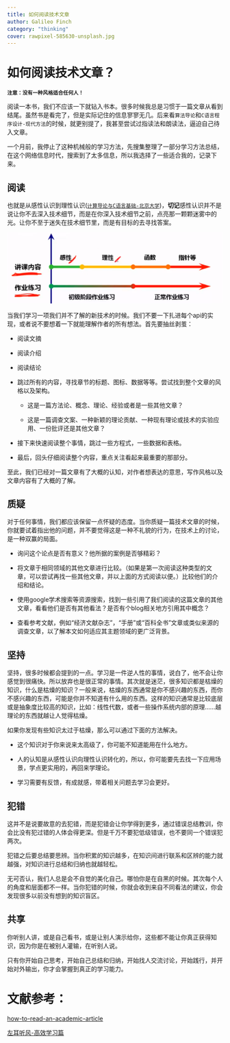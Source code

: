 ```yaml
---
title: 如何阅读技术文章
author: Galileo Finch
category: "thinking" 
cover: rawpixel-585630-unsplash.jpg
---
```


# 如何阅读技术文章？

**`注意：没有一种风格适合任何人！`**

阅读一本书，我们不应该一下就钻入书本。很多时候我总是习惯于一篇文章从看到结尾。虽然书是看完了，但是实际记住的信息寥寥无几。后来看`算法导论`和`C语言程序设计-现代方法`的时候，就更别提了，我甚至尝试过指读法和朗读法，逼迫自己待入文章。

一个月前，我停止了这种机械般的学习方法，先搜集整理了一部分学习方法总结，在这个网络信息时代，搜索到了太多信息，所以我选择了一些适合我的，记录下来。

## 阅读

也就是从感性认识到理性认识([`计算导论与C语言基础-北京大学`](https://www.bilibili.com/video/av10044439/?p=33))，**切记**感性认识并不是说让你不去深入技术细节，而是在你深入技术细节之前，点亮那一颗颗迷雾中的光。让你不至于迷失在技术细节里，而是有目标的去寻找答案。

![ganx](./ganx.png)

当我们学习一项我们并不了解的新技术的时候。我们不要一下扎进每个api的实现，或者说不要想着一下就能理解作者的所有想法。首先要抽丝剥茧：

- 阅读文摘

- 阅读介绍

- 阅读结论

- 跳过所有的内容，寻找章节的标题、图标、数据等等。尝试找到整个文章的风格以及架构。
  
  - 这是一篇方法论、概念、理论、经验或者是一些其他文章？
  
  - 这是一篇调查文案、一种新颖的理论贡献、一种现有理论或技术的实验应用、一份批评还是其他文章？

- 接下来快速阅读整个事情，跳过一些方程式，一些数据和表格。

- 最后，回头仔细阅读整个内容，重点关注看起来最重要的那部分。

至此，我们已经对一篇文章有了大概的认知，对作者想表达的意思，写作风格以及文章内容有了大概的了解。

## 质疑

对于任何事情，我们都应该保留一点怀疑的态度。当你质疑一篇技术文章的时候，你就要试着指出他的问题，并不要觉得这是一种不礼貌的行为，在技术上的讨论，是一种双赢的局面。

- 询问这个论点是否有意义？他所据的案例是否够精彩？

- 将文章于相同领域的其他文章进行比较。（如果是第一次阅读这种类型的文章，可以尝试再找一些其他文章，并以上面的方式阅读以便。）比较他们的介绍和结论。

- 使用google学术搜索等资源搜索，找到一些引用了我们阅读的这篇文章的其他文章，看看他们是否有其他看法？是否有个blog相关地方引用其中概念？

- 查看参考文献，例如“经济文献杂志”，“手册”或“百科全书”文章或类似来源的调查文章，以了解本文如何适应其主题领域的更广泛背景。

## 坚持

坚持，很多时候都会提到的一点。学习是一件逆人性的事情，说白了，他不会让你感觉到很痛快。所以放弃也是很正常的事情。其次就是迷茫，很多知识都是枯燥的知识，什么是枯燥的知识？一般来说，枯燥的东西通常是你不感兴趣的东西，而你不感兴趣的东西，可能是你并不知道有什么用的东西。这样的知识通常是比较底层或是抽象度比较高的知识，比如：线性代数，或者一些操作系统内部的原理……越理论的东西就越让人觉得枯燥。

如果你发现有些知识太过于枯燥，那么可以通过下面的方法解决。

- 这个知识对于你来说来太高级了，你可能不知道能用在什么地方。

- 人的认知是从感性认识向理性认识转化的，所以，你可能要先去找一下应用场景，学点更实用的，再回来学理论。

- 学习需要有反馈，有成就感，带着相关问题去学习会更好。

## 犯错

这并不是说要故意的去犯错，而是犯错会让你学得到更多，通过错误总结教训，你会比没有犯过错的人体会得更深。但是千万不要犯低级错误，也不要同一个错误犯两次。

犯错之后要总结要思辨。当你积累的知识越多，在知识间进行联系和区辨的能力就越强，对知识进行总结和归纳也就越轻松。

无可否认，我们人总是会不自觉的美化自己。哪怕你是在自黑的时候。其次每个人的角度和层面都不一样。当你犯错的时候，你就会收到来自不同看法的建议，你会发现很多以前没有想到的知识盲区。

## 共享

你听别人讲，或是自己看书，或是让别人演示给你，这些都不能让你真正获得知识，因为你是在被别人灌输，在听别人说。

只有你开始自己思考，开始自己总结和归纳，开始找人交流讨论，开始践行，并开始对外输出，你才会掌握到真正的学习能力。

# 文献参考：

[how-to-read-an-academic-article](https://organizationsandmarkets.com/2010/08/31/how-to-read-an-academic-article/)

[左耳听风-高效学习篇](https://time.geekbang.org/column/48)

